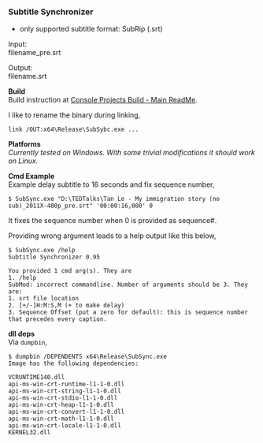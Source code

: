 ### Subtitle Synchronizer
- only supported subtitle format: SubRip (.srt)
 
Input:  
	filename_pre.srt
	
Output:  
	filename.srt

**Build**  
Build instruction at [Console Projects Build - Main ReadMe](https://github.com/atiq-cs/cpp/tree/dev/Console).

I like to rename the binary during linking,

    link /OUT:x64\Release\SubSybc.exe ...


**Platforms**  
*Currently tested on Windows. With some trivial modifications it should work on Linux.*

**Cmd Example**  
Example delay subtitle to 16 seconds and fix sequence number,

    $ SubSync.exe "D:\TEDTalks\Tan Le - My immigration story (no sub)_2011X-480p_pre.srt" '00:00:16,000' 0

It fixes the sequence number when 0 is provided as sequence#.

Providing wrong argument leads to a help output like this below,

    $ SubSync.exe /help
    Subtitle Synchronizer 0.95

    You provided 1 cmd arg(s). They are
    1. /help
    SubMod: incorrect commandline. Number of arguments should be 3. They are:
    1. srt file location
    2. [+/-]H:M:S,M (+ to make delay)
    3. Sequence Offset (put a zero for default): this is sequence number that precedes every caption.


**dll deps**  
Via `dumpbin`,

    $ dumpbin /DEPENDENTS x64\Release\SubSync.exe
    Image has the following dependencies:

    VCRUNTIME140.dll
    api-ms-win-crt-runtime-l1-1-0.dll
    api-ms-win-crt-string-l1-1-0.dll
    api-ms-win-crt-stdio-l1-1-0.dll
    api-ms-win-crt-heap-l1-1-0.dll
    api-ms-win-crt-convert-l1-1-0.dll
    api-ms-win-crt-math-l1-1-0.dll
    api-ms-win-crt-locale-l1-1-0.dll
    KERNEL32.dll

